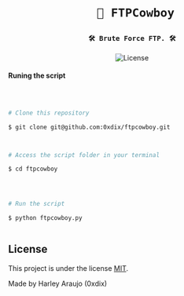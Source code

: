 <h1 align="center">

     💾 FTPCowboy

</h1>



<h3 align="center">

    🛠 Brute Force FTP. 🛠

</h3>



<p align="center">

 

   <img alt="License" src="https://img.shields.io/github/license/0xdix/ftpcowboy">



</p>







#### Runing the script



```bash



# Clone this repository

$ git clone git@github.com:0xdix/ftpcowboy.git



# Access the script folder in your terminal

$ cd ftpcowboy




# Run the script

$ python ftpcowboy.py



```

## License



This project is under the license [MIT](./LICENSE).



Made by Harley Araujo (0xdix)



